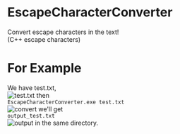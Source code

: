 # EscapeCharacterConverter
Convert escape characters in the text!  
(C++ escape characters)
# For Example
We have test.txt,  
![test.txt](https://github.com/Knight-of-night/EscapeCharacterConverter/tree/main/img/example1.jpg)
then  
`EscapeCharacterConverter.exe test.txt`  
![convert](https://github.com/Knight-of-night/EscapeCharacterConverter/tree/main/img/example3.jpg)
we'll get  
`output_test.txt`  
![output](https://github.com/Knight-of-night/EscapeCharacterConverter/tree/main/img/example2.jpg)
in the same directory.
